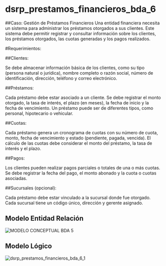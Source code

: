 # dsrp_prestamos_financieros_bda_6

##Caso: Gestión de Préstamos Financieros
Una entidad financiera necesita un sistema para administrar los préstamos otorgados a sus clientes. Este sistema debe permitir registrar y consultar información sobre los clientes, los préstamos otorgados, las cuotas generadas y los pagos realizados.

#Requerimientos:

##Clientes:

Se debe almacenar información básica de los clientes, como su tipo (persona natural o jurídica), nombre completo o razón social, número de identificación, dirección, teléfono y correo electrónico.

##Préstamos:

Cada préstamo debe estar asociado a un cliente.
Se debe registrar el monto otorgado, la tasa de interés, el plazo (en meses), la fecha de inicio y la fecha de vencimiento.
Un préstamo puede ser de diferentes tipos, como personal, hipotecario o vehicular.

##Cuotas:

Cada préstamo genera un cronograma de cuotas con su número de cuota, monto, fecha de vencimiento y estado (pendiente, pagada, vencida).
El cálculo de las cuotas debe considerar el monto del préstamo, la tasa de interés y el plazo.

##Pagos:

Los clientes pueden realizar pagos parciales o totales de una o más cuotas.
Se debe registrar la fecha del pago, el monto abonado y la cuota o cuotas asociadas.

##Sucursales (opcional):

Cada préstamo debe estar vinculado a la sucursal donde fue otorgado.
Cada sucursal tiene un código único, dirección y gerente asignado.

## Modelo Entidad Relación
![MODELO CONCEPTUAL BDA 5](https://github.com/user-attachments/assets/f4d51269-3d2b-49ee-8a93-589c62586ce3)

## Modelo Lógico
![dsrp_prestamos_financieros_bda_6_1](https://github.com/user-attachments/assets/a5445f8b-83d4-44fe-82b4-d5686ee75cfb)

